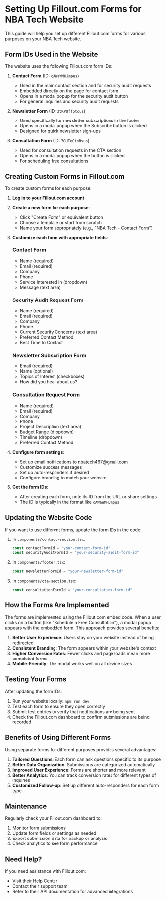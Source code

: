 # Setting Up Fillout.com Forms for NBA Tech Website

This guide will help you set up different Fillout.com forms for various purposes on your NBA Tech website.

## Form IDs Used in the Website

The website uses the following Fillout.com form IDs:

1. **Contact Form** (ID: `cAWaWMHJmpus`)
   - Used in the main contact section and for security audit requests
   - Embedded directly on the page for contact form
   - Opens in a modal popup for the security audit button
   - For general inquiries and security audit requests

2. **Newsletter Form** (ID: `3tKPUffptcus`)
   - Used specifically for newsletter subscriptions in the footer
   - Opens in a modal popup when the Subscribe button is clicked
   - Designed for quick newsletter sign-ups

3. **Consultation Form** (ID: `7GUTeCtnRvus`)
   - Used for consultation requests in the CTA section
   - Opens in a modal popup when the button is clicked
   - For scheduling free consultations

## Creating Custom Forms in Fillout.com

To create custom forms for each purpose:

1. **Log in to your Fillout.com account**

2. **Create a new form for each purpose**:
   - Click "Create Form" or equivalent button
   - Choose a template or start from scratch
   - Name your form appropriately (e.g., "NBA Tech - Contact Form")

3. **Customize each form with appropriate fields**:

   ### Contact Form
   - Name (required)
   - Email (required)
   - Company
   - Phone
   - Service Interested In (dropdown)
   - Message (text area)

   ### Security Audit Request Form
   - Name (required)
   - Email (required)
   - Company
   - Phone
   - Current Security Concerns (text area)
   - Preferred Contact Method
   - Best Time to Contact

   ### Newsletter Subscription Form
   - Email (required)
   - Name (optional)
   - Topics of Interest (checkboxes)
   - How did you hear about us?

   ### Consultation Request Form
   - Name (required)
   - Email (required)
   - Company
   - Phone
   - Project Description (text area)
   - Budget Range (dropdown)
   - Timeline (dropdown)
   - Preferred Contact Method

4. **Configure form settings**:
   - Set up email notifications to nbatech467@gmail.com
   - Customize success messages
   - Set up auto-responders if desired
   - Configure branding to match your website

5. **Get the form IDs**:
   - After creating each form, note its ID from the URL or share settings
   - The ID is typically in the format like `cAWaWMHJmpus`

## Updating the Website Code

If you want to use different forms, update the form IDs in the code:

1. In `components/contact-section.tsx`:
   ```javascript
   const contactFormId = "your-contact-form-id"
   const securityAuditFormId = "your-security-audit-form-id"
   ```

2. In `components/footer.tsx`:
   ```javascript
   const newsletterFormId = "your-newsletter-form-id"
   ```

3. In `components/cta-section.tsx`:
   ```javascript
   const consultationFormId = "your-consultation-form-id"
   ```

## How the Forms Are Implemented

The forms are implemented using the Fillout.com embed code. When a user clicks on a button (like "Schedule a Free Consultation"), a modal popup appears with the embedded form. This approach provides several benefits:

1. **Better User Experience**: Users stay on your website instead of being redirected
2. **Consistent Branding**: The form appears within your website's context
3. **Higher Conversion Rates**: Fewer clicks and page loads mean more completed forms
4. **Mobile-Friendly**: The modal works well on all device sizes

## Testing Your Forms

After updating the form IDs:

1. Run your website locally: `npm run dev`
2. Test each form to ensure they open correctly
3. Submit test entries to verify that notifications are being sent
4. Check the Fillout.com dashboard to confirm submissions are being recorded

## Benefits of Using Different Forms

Using separate forms for different purposes provides several advantages:

1. **Tailored Questions**: Each form can ask questions specific to its purpose
2. **Better Data Organization**: Submissions are categorized automatically
3. **Improved User Experience**: Forms are shorter and more relevant
4. **Better Analytics**: You can track conversion rates for different types of inquiries
5. **Customized Follow-up**: Set up different auto-responders for each form type

## Maintenance

Regularly check your Fillout.com dashboard to:

1. Monitor form submissions
2. Update form fields or settings as needed
3. Export submission data for backup or analysis
4. Check analytics to see form performance

## Need Help?

If you need assistance with Fillout.com:

- Visit their [Help Center](https://help.fillout.com/)
- Contact their support team
- Refer to their API documentation for advanced integrations
